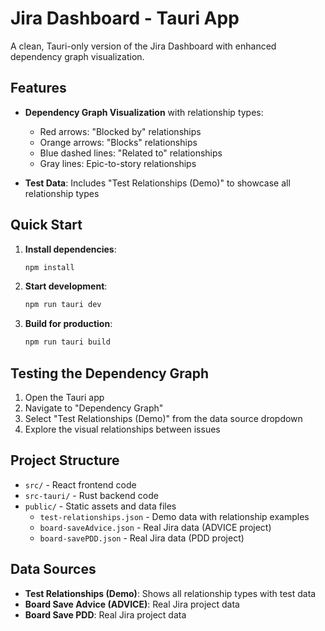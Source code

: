 # Jira Dashboard - Tauri App

A clean, Tauri-only version of the Jira Dashboard with enhanced dependency graph visualization.

## Features

- **Dependency Graph Visualization** with relationship types:
  - Red arrows: "Blocked by" relationships
  - Orange arrows: "Blocks" relationships  
  - Blue dashed lines: "Related to" relationships
  - Gray lines: Epic-to-story relationships

- **Test Data**: Includes "Test Relationships (Demo)" to showcase all relationship types

## Quick Start

1. **Install dependencies**:
   ```bash
   npm install
   ```

2. **Start development**:
   ```bash
   npm run tauri dev
   ```

3. **Build for production**:
   ```bash
   npm run tauri build
   ```

## Testing the Dependency Graph

1. Open the Tauri app
2. Navigate to "Dependency Graph" 
3. Select "Test Relationships (Demo)" from the data source dropdown
4. Explore the visual relationships between issues

## Project Structure

- `src/` - React frontend code
- `src-tauri/` - Rust backend code
- `public/` - Static assets and data files
  - `test-relationships.json` - Demo data with relationship examples
  - `board-saveAdvice.json` - Real Jira data (ADVICE project)
  - `board-savePDD.json` - Real Jira data (PDD project)

## Data Sources

- **Test Relationships (Demo)**: Shows all relationship types with test data
- **Board Save Advice (ADVICE)**: Real Jira project data
- **Board Save PDD**: Real Jira project data 